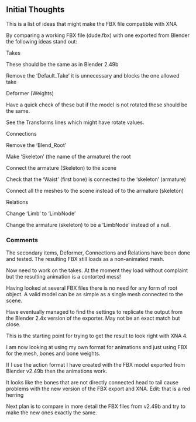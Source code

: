 ## Initial Thoughts ##

This is a list of ideas that might make the FBX file compatible with XNA

By comparing a working FBX file (dude.fbx) with one exported from Blender the following ideas stand out:

Takes

These should be the same as in Blender 2.49b

Remove the ‘Default\_Take’ it is unnecessary and blocks the one allowed take

Deformer (Weights)

Have a quick check of these but if the model is not rotated these should be the same.

See the Transforms lines which might have rotate values.

Connections

Remove the ‘Blend\_Root’

Make ‘Skeleton’ (the name of the armature) the root

Connect the armature (Skeleton) to the scene

Check that the ‘Waist’ (first bone) is connected to the ‘skeleton’ (armature)

Connect all the meshes to the scene instead of to the armature (skeleton)


Relations

Change ‘Limb’ to ‘LimbNode’

Change the armature (skeleton) to be a ‘LimbNode’ instead of a null.

### Comments ###

The secondary items, Deformer, Connections and Relations have been done and tested. The resulting FBX still loads as a non-animated mesh.

Now need to work on the takes.
At the moment they load without complaint but the resulting animation is a contorted mess!

Having looked at several FBX files there is no need for any form of root object.  A valid model can be as simple as a single mesh connected to the scene.

Have eventually managed to find the settings to replicate the output from the Blender 2.4x version of the exporter.  May not be an exact match but close.

This is the starting point for trying to get the result to look right with XNA 4.


I am now looking at using my own format for animations and just using FBX for the mesh, bones and bone weights.


If I use the action format I have created with the FBX model exported from Blender v2.49b then the animations work.

It looks like the bones that are not directly connected head to tail cause problems with the new version of the FBX export and XNA.  Edit:  that is a red herring

Next plan is to compare in more detail the FBX files from v2.49b and try to make the new ones exactly the same.
